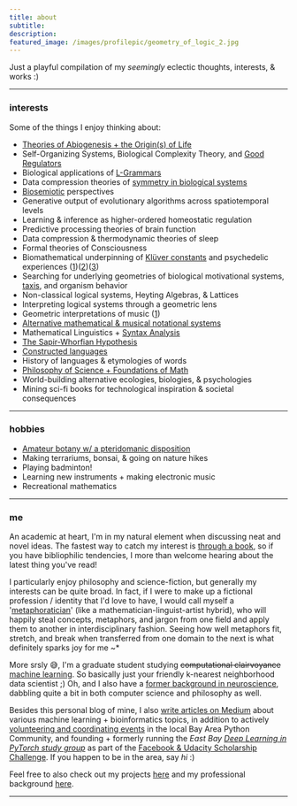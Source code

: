 ```yaml
---
title: about
subtitle: 
description: 
featured_image: /images/profilepic/geometry_of_logic_2.jpg
---
```


Just a playful compilation of my *seemingly* eclectic thoughts, interests, & works :)  

---

### interests

Some of the things I enjoy thinking about:

* [Theories of Abiogenesis + the Origin(s) of Life](https://mundyreimer.github.io/blog/thermodynamics-agency-livingsystems)
* Self-Organizing Systems, Biological Complexity Theory, and [Good Regulators](http://pespmc1.vub.ac.be/books/Conant_Ashby.pdf)
* Biological applications of [L-Grammars](https://en.wikipedia.org/wiki/L-system)
* Data compression theories of [symmetry in biological systems](https://mundyreimer.github.io/blog/hyperbolic-geometry-mental-space)
* [Biosemiotic](https://en.wikipedia.org/wiki/Biosemiotics) perspectives
* Generative output of evolutionary algorithms across spatiotemporal levels
* Learning & inference as higher-ordered homeostatic regulation
* Predictive processing theories of brain function
* Data compression & thermodynamic theories of sleep 
* Formal theories of Consciousness
* Biomathematical underpinning of [Klüver constants](https://en.wikipedia.org/wiki/Form_constant) and psychedelic experiences ([1](https://www.math.uh.edu/~dynamics/reprints/papers/nc.pdf))([2](https://www.quantamagazine.org/a-math-theory-for-why-people-hallucinate-20180730/))([3](https://qualiacomputing.com/2016/12/12/the-hyperbolic-geometry-of-dmt-experiences/))
* Searching for underlying geometries of biological motivational systems, [taxis](https://en.wikipedia.org/wiki/Taxis), and organism behavior
* Non-classical logical systems, Heyting Algebras, & Lattices
* Interpreting logical systems through a geometric lens
* Geometric interpretations of music ([1](https://mundyreimer.github.io/projects))
* [Alternative mathematical & musical notational systems](https://mundyreimer.github.io/blog/representation-notation-thought)
* Mathematical Linguistics + [Syntax Analysis](https://mundyreimer.github.io/projects)
* [The Sapir-Whorfian Hypothesis](https://mundyreimer.github.io/blog/representation-notation-thought)
* [Constructed languages](https://mundyreimer.github.io/blog/representation-notation-thought)
* History of languages & etymologies of words
* [Philosophy of Science + Foundations of Math](https://mundyreimer.github.io/blog/hyper-neat-argument)
* World-building alternative ecologies, biologies, & psychologies
* Mining sci-fi books for technological inspiration & societal consequences

---

### hobbies

* [Amateur botany w/ a pteridomanic disposition](https://www.instagram.com/l.grammars/)
* Making terrariums, bonsai, & going on nature hikes
* Playing badminton!
* Learning new instruments + making electronic music
* Recreational mathematics

---

### me

An academic at heart, I'm in my natural element when discussing neat and novel ideas.  The fastest way to catch my interest is [through a book](https://www.goodreads.com/user/show/82897656-mundy-reimer), so if you have bibliophilic tendencies, I more than welcome hearing about the latest thing you've read!

I particularly enjoy philosophy and science-fiction, but generally my interests can be quite broad.  In fact, if I were to make up a fictional profession / identity that I'd love to have, I would call myself a '[metaphoratician](https://twitter.com/MondayRhymer)' (like a mathematician-linguist-artist hybrid), who will happily steal concepts, metaphors, and jargon from one field and apply them to another in interdisciplinary fashion. Seeing how well metaphors fit, stretch, and break when transferred from one domain to the next is what definitely sparks joy for me ~*

More srsly 😅, I'm a graduate student studying ~~computational clairvoyance~~ [machine learning](https://mundyreimer.github.io/projects).  So basically just your friendly k-nearest neighborhood data scientist ;)  Oh, and I also have a [former background in neuroscience](https://www.researchgate.net/publication/325676679_Computational_Model_of_Induced_Alteration_of_Synaptic_Activity_in_Medial_Pre-Frontal_Cortex_Mechanistic_Implications_for_Schizophrenia_Psychosis), dabbling quite a bit in both computer science and philosophy as well.  

Besides this personal blog of mine, I also [write articles on Medium](https://medium.com/@mundyreimer) about various machine learning + bioinformatics topics, in addition to actively [volunteering and coordinating events](https://pybay.com/team/) in the local Bay Area Python Community, and founding + formerly running the *East Bay [Deep Learning in PyTorch study group](https://www.facebook.com/groups/BayAreaPyTorchers/about/)* as part of the [Facebook & Udacity Scholarship Challenge](https://www.udacity.com/facebook-pytorch-scholarship).  If you happen to be in the area, say *hi* :)

Feel free to also check out my projects [here](https://mundyreimer.github.io/projects) and my professional background [here](https://www.linkedin.com/in/mundyreimer). 

---



